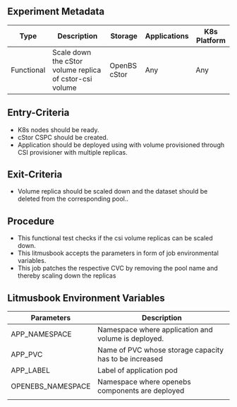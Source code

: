 ## Experiment Metadata

| Type       | Description                                           | Storage      | Applications | K8s Platform |
| ---------- | ----------------------------------------------------- | ------------ | ------------ | ------------ |
| Functional | Scale down the cStor volume replica of cstor-csi volume | OpenBS cStor | Any          | Any          |

## Entry-Criteria

- K8s nodes should be ready.
- cStor CSPC should be created.
- Application should be deployed using with volume provisioned through CSI provisioner with multiple replicas.

## Exit-Criteria

- Volume replica should be scaled down and the dataset should be deleted from the corresponding pool..

## Procedure

- This functional test checks if the csi volume replicas can be scaled down.
- This litmusbook accepts the parameters in form of job environmental variables.
- This job patches the respective CVC by removing the pool name and thereby scaling down the replicas 

## Litmusbook Environment Variables

| Parameters    | Description                                            |
| ------------- | ------------------------------------------------------ |
| APP_NAMESPACE | Namespace where application and volume is deployed.    |
| APP_PVC       | Name of PVC whose storage capacity has to be increased |
| APP_LABEL     | Label of application pod                               |
| OPENEBS_NAMESPACE|Namespace where openebs components are deployed      |
|               |                                                        |
